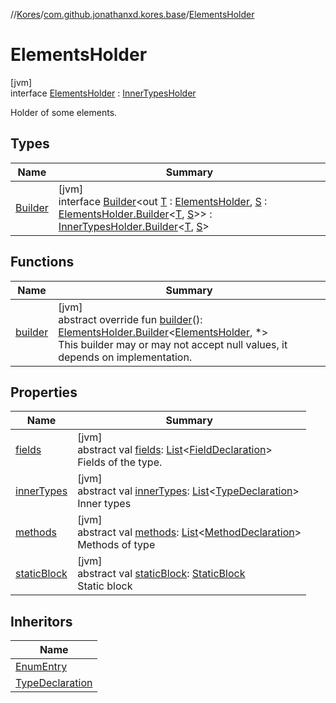 //[Kores](../../../index.md)/[com.github.jonathanxd.kores.base](../index.md)/[ElementsHolder](index.md)

# ElementsHolder

[jvm]\
interface [ElementsHolder](index.md) : [InnerTypesHolder](../-inner-types-holder/index.md)

Holder of some elements.

## Types

| Name | Summary |
|---|---|
| [Builder](-builder/index.md) | [jvm]<br>interface [Builder](-builder/index.md)<out [T](-builder/index.md) : [ElementsHolder](index.md), [S](-builder/index.md) : [ElementsHolder.Builder](-builder/index.md)<[T](-builder/index.md), [S](-builder/index.md)>> : [InnerTypesHolder.Builder](../-inner-types-holder/-builder/index.md)<[T](-builder/index.md), [S](-builder/index.md)> |

## Functions

| Name | Summary |
|---|---|
| [builder](builder.md) | [jvm]<br>abstract override fun [builder](builder.md)(): [ElementsHolder.Builder](-builder/index.md)<[ElementsHolder](index.md), *><br>This builder may or may not accept null values, it depends on implementation. |

## Properties

| Name | Summary |
|---|---|
| [fields](fields.md) | [jvm]<br>abstract val [fields](fields.md): [List](https://kotlinlang.org/api/latest/jvm/stdlib/kotlin.collections/-list/index.html)<[FieldDeclaration](../-field-declaration/index.md)><br>Fields of the type. |
| [innerTypes](index.md#-870709553%2FProperties%2F-1216412040) | [jvm]<br>abstract val [innerTypes](index.md#-870709553%2FProperties%2F-1216412040): [List](https://kotlinlang.org/api/latest/jvm/stdlib/kotlin.collections/-list/index.html)<[TypeDeclaration](../-type-declaration/index.md)><br>Inner types |
| [methods](methods.md) | [jvm]<br>abstract val [methods](methods.md): [List](https://kotlinlang.org/api/latest/jvm/stdlib/kotlin.collections/-list/index.html)<[MethodDeclaration](../-method-declaration/index.md)><br>Methods of type |
| [staticBlock](static-block.md) | [jvm]<br>abstract val [staticBlock](static-block.md): [StaticBlock](../-static-block/index.md)<br>Static block |

## Inheritors

| Name |
|---|
| [EnumEntry](../-enum-entry/index.md) |
| [TypeDeclaration](../-type-declaration/index.md) |
